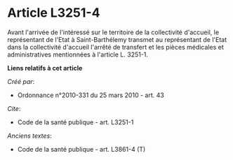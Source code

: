 # Article L3251-4

Avant l'arrivée de l'intéressé sur le territoire de la collectivité d'accueil, le représentant de l'Etat à Saint-Barthélemy
transmet au représentant de l'Etat dans la collectivité d'accueil l'arrêté de transfert et les pièces médicales et
administratives mentionnées à l'article L. 3251-1.

**Liens relatifs à cet article**

_Créé par_:

  - Ordonnance n°2010-331 du 25 mars 2010 - art. 43

_Cite_:

  - Code de la santé publique - art. L3251-1

_Anciens textes_:

  - Code de la santé publique - art. L3861-4 (T)
